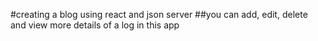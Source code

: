 #creating a blog using react and json server
##you can add, edit, delete and view more details of a log in this app

